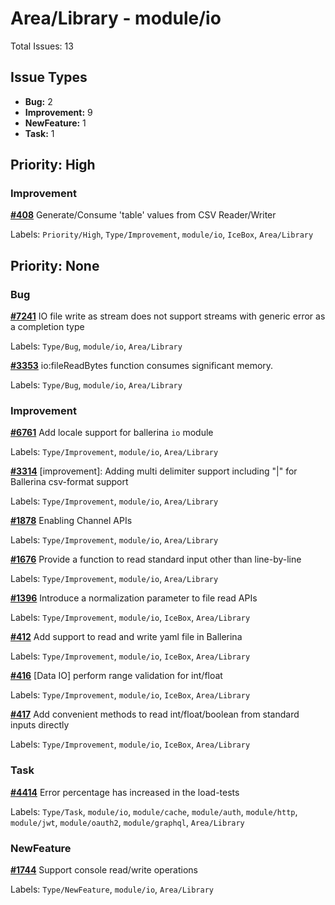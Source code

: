 # Area/Library - module/io

Total Issues: 13

## Issue Types

- **Bug:** 2
- **Improvement:** 9
- **NewFeature:** 1
- **Task:** 1

## Priority: High

### Improvement

**[#408](https://github.com/ballerina-platform/ballerina-library/issues/408)** Generate/Consume 'table' values from CSV Reader/Writer

Labels: `Priority/High`, `Type/Improvement`, `module/io`, `IceBox`, `Area/Library`

## Priority: None

### Bug

**[#7241](https://github.com/ballerina-platform/ballerina-library/issues/7241)** IO file write as stream does not support streams with generic error as a completion type

Labels: `Type/Bug`, `module/io`, `Area/Library`

**[#3353](https://github.com/ballerina-platform/ballerina-library/issues/3353)** io:fileReadBytes function consumes significant memory.

Labels: `Type/Bug`, `module/io`, `Area/Library`

### Improvement

**[#6761](https://github.com/ballerina-platform/ballerina-library/issues/6761)** Add locale support for ballerina `io` module

Labels: `Type/Improvement`, `module/io`, `Area/Library`

**[#3314](https://github.com/ballerina-platform/ballerina-library/issues/3314)** [improvement]: Adding multi delimiter support including "|" for Ballerina csv-format support

Labels: `Type/Improvement`, `module/io`, `Area/Library`

**[#1878](https://github.com/ballerina-platform/ballerina-library/issues/1878)** Enabling Channel APIs

Labels: `Type/Improvement`, `module/io`, `Area/Library`

**[#1676](https://github.com/ballerina-platform/ballerina-library/issues/1676)** Provide a function to read standard input other than line-by-line

Labels: `Type/Improvement`, `module/io`, `Area/Library`

**[#1396](https://github.com/ballerina-platform/ballerina-library/issues/1396)** Introduce a normalization parameter to file read APIs

Labels: `Type/Improvement`, `module/io`, `IceBox`, `Area/Library`

**[#412](https://github.com/ballerina-platform/ballerina-library/issues/412)** Add support to read and write yaml file in Ballerina

Labels: `Type/Improvement`, `module/io`, `IceBox`, `Area/Library`

**[#416](https://github.com/ballerina-platform/ballerina-library/issues/416)** [Data IO] perform range validation for int/float

Labels: `Type/Improvement`, `module/io`, `IceBox`, `Area/Library`

**[#417](https://github.com/ballerina-platform/ballerina-library/issues/417)** Add convenient methods to read int/float/boolean from standard inputs directly

Labels: `Type/Improvement`, `module/io`, `IceBox`, `Area/Library`

### Task

**[#4414](https://github.com/ballerina-platform/ballerina-library/issues/4414)** Error percentage has increased in the load-tests 

Labels: `Type/Task`, `module/io`, `module/cache`, `module/auth`, `module/http`, `module/jwt`, `module/oauth2`, `module/graphql`, `Area/Library`

### NewFeature

**[#1744](https://github.com/ballerina-platform/ballerina-library/issues/1744)** Support console read/write operations

Labels: `Type/NewFeature`, `module/io`, `Area/Library`

